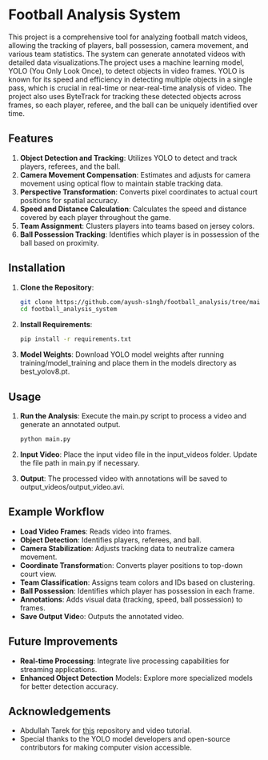 # Football Analysis System

This project is a comprehensive tool for analyzing football match videos, allowing the tracking of players, ball possession, camera movement, and various team statistics. The system can generate annotated videos with detailed data visualizations.The project uses a machine learning model, YOLO (You Only Look Once), to detect objects in video frames. YOLO is known for its speed and efficiency in detecting multiple objects in a single pass, which is crucial in real-time or near-real-time analysis of video. The project also uses ByteTrack for tracking these detected objects across frames, so each player, referee, and the ball can be uniquely identified over time.

## Features

1. **Object Detection and Tracking**: Utilizes YOLO to detect and track players, referees, and the ball.
2. **Camera Movement Compensation**: Estimates and adjusts for camera movement using optical flow to maintain stable tracking data.
3. **Perspective Transformation**: Converts pixel coordinates to actual court positions for spatial accuracy.
4. **Speed and Distance Calculation**: Calculates the speed and distance covered by each player throughout the game.
5. **Team Assignment**: Clusters players into teams based on jersey colors.
6. **Ball Possession Tracking**: Identifies which player is in possession of the ball based on proximity.

## Installation

1. **Clone the Repository**:
   ```bash
   git clone https://github.com/ayush-s1ngh/football_analysis/tree/main
   cd football_analysis_system
2. **Install Requirements**:
    ```bash
    pip install -r requirements.txt
3. **Model Weights**: 
    Download YOLO model weights after running training/model_training and place them in the models directory as best_yolov8.pt.

## Usage

1. **Run the Analysis**: Execute the main.py script to process a video and generate an annotated output.
    ```bash
    python main.py
2. **Input Video**: Place the input video file in the input_videos folder. Update the file path in main.py if necessary.

3. **Output**: The processed video with annotations will be saved to output_videos/output_video.avi.

## Example Workflow
- **Load Video Frames**: Reads video into frames.
- **Object Detection**: Identifies players, referees, and ball.
- **Camera Stabilization**: Adjusts tracking data to neutralize camera movement.
- **Coordinate Transformat**ion: Converts player positions to top-down court view.
- **Team Classification**: Assigns team colors and IDs based on clustering.
- **Ball Possession**: Identifies which player has possession in each frame.
- **Annotations**: Adds visual data (tracking, speed, ball possession) to frames.
- **Save Output Vide**o: Outputs the annotated video.

## Future Improvements
- **Real-time Processing**: Integrate live processing capabilities for streaming applications.
- **Enhanced Object Detection** Models: Explore more specialized models for better detection accuracy.

## Acknowledgements
- Abdullah Tarek for [this](https://github.com/abdullahtarek/football_analysis) repository and video tutorial.
- Special thanks to the YOLO model developers and open-source contributors for making computer vision accessible.